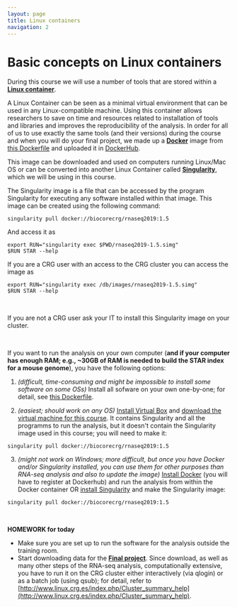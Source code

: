 ```yaml
---
layout: page
title: Linux containers
navigation: 2
---
```


# Basic concepts on Linux containers
During this course we will use a number of tools that are stored within a [**Linux container**](https://en.wikipedia.org/wiki/LXC). 

A Linux Container can be seen as a minimal virtual environment that can be used in any Linux-compatible machine. Using this container allows researchers to save on time and resources related to installation of tools and libraries and improves the reproducibility of the analysis. 
In order for all of us to use exactly the same tools (and their versions) during the course and when you will do your final project, we made up a [**Docker**](https://www.docker.com/) image from [this Dockerfile](https://github.com/biocorecrg/RNAseq_course_2019/blob/master/Dockerfile) and uploaded it in [DockerHub](https://cloud.docker.com/u/biocorecrg/repository/docker/biocorecrg/rnaseq2019). 

This image can be downloaded and used on computers running Linux/Mac OS or can be converted into another Linux Container called [**Singularity**](https://www.sylabs.io/docs/), which we will be using in this course. 

The Singularity image is a file that can be accessed by the program Singularity for executing any software installed within that image. This image can be created using the following command:

```{bash}
singularity pull docker://biocorecrg/rnaseq2019:1.5
```

And access it as

```{bash}
export RUN="singularity exec $PWD/rnaseq2019-1.5.simg"
$RUN STAR --help
```

If you are a CRG user with an access to the CRG cluster you can access the image as 

```{bash}
export RUN="singularity exec /db/images/rnaseq2019-1.5.simg"
$RUN STAR --help
```

<br/>

If you are not a CRG user ask your IT to install this Singularity image on your cluster.

<br/>

If you want to run the analysis on your own computer (**and if your computer has enough RAM; e.g., ~30GB of RAM is needed to build the STAR index for a mouse genome**), you have the following options:

1. *(difficult, time-consuming and might be impossible to install some software on some OSs)* Install all sofware on your own one-by-one; for detail, see [this Dockerfile](https://github.com/biocorecrg/RNAseq_course_2019/blob/master/Dockerfile).

2. *(easiest; should work on any OS)* [Install Virtual Box](https://www.virtualbox.org/wiki/Downloads) and [download the virtual machine for this course](https://public-docs.crg.es/biocore/projects/training/vm/2019/). It contains Singularity and all the programms to run the analysis, but it doesn't contain the Singularity image used in this course; you will need to make it:
```{bash}
singularity pull docker://biocorecrg/rnaseq2019:1.5
```

3. *(might not work on Windows; more difficult, but once you have Docker and/or Singularity installed, you can use them for other purposes than RNA-seq analysis and also to update the image)* [Install Docker](https://docs.docker.com/v17.12/install/) (you will have to register at Dockerhub) and run the analysis from within the Docker container OR [install Singularity](https://www.sylabs.io/guides/3.0/user-guide/installation.html) and make the Singularity image: 
```{bash}
singularity pull docker://biocorecrg/rnaseq2019:1.5
```

<br/>

**HOMEWORK for today** 
* Make sure you are set up to run the software for the analysis outside the training room.
* Start downloading data for the [**Final project**](https://biocorecrg.github.io/RNAseq_course_2019/challenge.html). Since download, as well as many other steps of the RNA-seq analysis, computationally extensive, you have to run it on the CRG cluster either interactively (via qlogin) or as a batch job (using qsub); for detail, refer to [http://www.linux.crg.es/index.php/Cluster_summary_help](http://www.linux.crg.es/index.php/Cluster_summary_help).

<br/>


